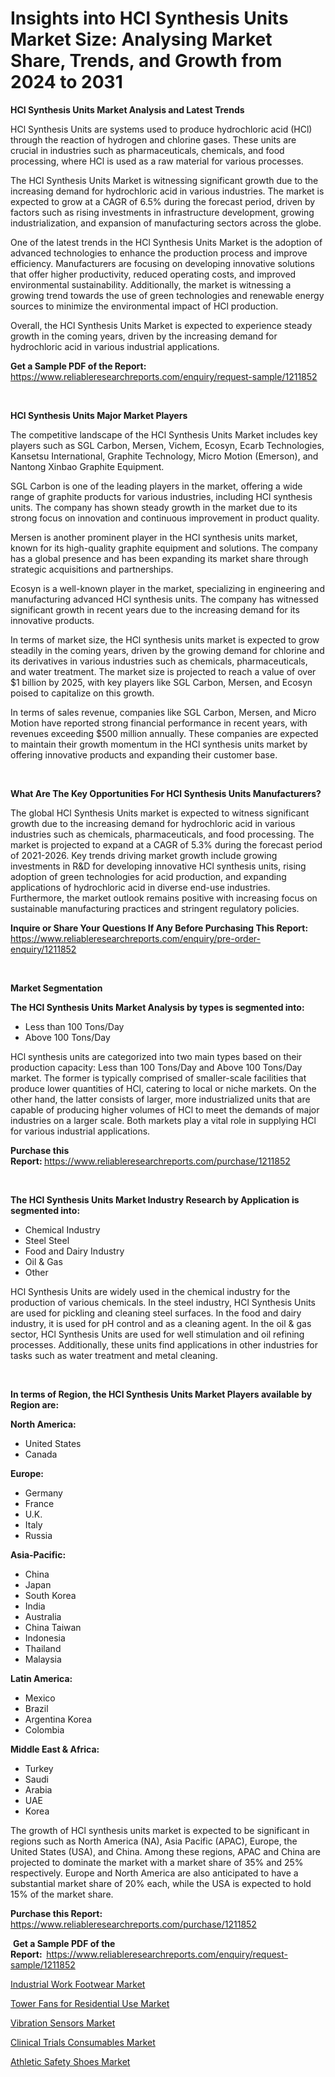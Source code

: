 <p><h1>Insights into HCl Synthesis Units Market Size: Analysing Market Share, Trends, and Growth from 2024 to 2031</h1></p><p><strong>HCl Synthesis Units Market Analysis and Latest Trends</strong></p>
<p><p>HCl Synthesis Units are systems used to produce hydrochloric acid (HCl) through the reaction of hydrogen and chlorine gases. These units are crucial in industries such as pharmaceuticals, chemicals, and food processing, where HCl is used as a raw material for various processes.</p><p>The HCl Synthesis Units Market is witnessing significant growth due to the increasing demand for hydrochloric acid in various industries. The market is expected to grow at a CAGR of 6.5% during the forecast period, driven by factors such as rising investments in infrastructure development, growing industrialization, and expansion of manufacturing sectors across the globe.</p><p>One of the latest trends in the HCl Synthesis Units Market is the adoption of advanced technologies to enhance the production process and improve efficiency. Manufacturers are focusing on developing innovative solutions that offer higher productivity, reduced operating costs, and improved environmental sustainability. Additionally, the market is witnessing a growing trend towards the use of green technologies and renewable energy sources to minimize the environmental impact of HCl production.</p><p>Overall, the HCl Synthesis Units Market is expected to experience steady growth in the coming years, driven by the increasing demand for hydrochloric acid in various industrial applications.</p></p>
<p><strong>Get a Sample PDF of the Report:&nbsp;</strong> <a href="https://www.reliableresearchreports.com/enquiry/request-sample/1211852">https://www.reliableresearchreports.com/enquiry/request-sample/1211852</a></p>
<p>&nbsp;</p>
<p><strong>HCl Synthesis Units Major Market Players</strong></p>
<p><p>The competitive landscape of the HCl Synthesis Units Market includes key players such as SGL Carbon, Mersen, Vichem, Ecosyn, Ecarb Technologies, Kansetsu International, Graphite Technology, Micro Motion (Emerson), and Nantong Xinbao Graphite Equipment. </p><p>SGL Carbon is one of the leading players in the market, offering a wide range of graphite products for various industries, including HCl synthesis units. The company has shown steady growth in the market due to its strong focus on innovation and continuous improvement in product quality. </p><p>Mersen is another prominent player in the HCl synthesis units market, known for its high-quality graphite equipment and solutions. The company has a global presence and has been expanding its market share through strategic acquisitions and partnerships. </p><p>Ecosyn is a well-known player in the market, specializing in engineering and manufacturing advanced HCl synthesis units. The company has witnessed significant growth in recent years due to the increasing demand for its innovative products. </p><p>In terms of market size, the HCl synthesis units market is expected to grow steadily in the coming years, driven by the growing demand for chlorine and its derivatives in various industries such as chemicals, pharmaceuticals, and water treatment. The market size is projected to reach a value of over $1 billion by 2025, with key players like SGL Carbon, Mersen, and Ecosyn poised to capitalize on this growth. </p><p>In terms of sales revenue, companies like SGL Carbon, Mersen, and Micro Motion have reported strong financial performance in recent years, with revenues exceeding $500 million annually. These companies are expected to maintain their growth momentum in the HCl synthesis units market by offering innovative products and expanding their customer base.</p></p>
<p>&nbsp;</p>
<p><strong>What Are The Key Opportunities For HCl Synthesis Units Manufacturers?</strong></p>
<p><p>The global HCl Synthesis Units market is expected to witness significant growth due to the increasing demand for hydrochloric acid in various industries such as chemicals, pharmaceuticals, and food processing. The market is projected to expand at a CAGR of 5.3% during the forecast period of 2021-2026. Key trends driving market growth include growing investments in R&D for developing innovative HCl synthesis units, rising adoption of green technologies for acid production, and expanding applications of hydrochloric acid in diverse end-use industries. Furthermore, the market outlook remains positive with increasing focus on sustainable manufacturing practices and stringent regulatory policies.</p></p>
<p><strong>Inquire or Share Your Questions If Any Before Purchasing This Report:</strong> <a href="https://www.reliableresearchreports.com/enquiry/pre-order-enquiry/1211852">https://www.reliableresearchreports.com/enquiry/pre-order-enquiry/1211852</a></p>
<p>&nbsp;</p>
<p><strong>Market Segmentation</strong></p>
<p><strong>The HCl Synthesis Units Market Analysis by types is segmented into:</strong></p>
<p><ul><li>Less than 100 Tons/Day</li><li>Above 100 Tons/Day</li></ul></p>
<p><p>HCl synthesis units are categorized into two main types based on their production capacity: Less than 100 Tons/Day and Above 100 Tons/Day market. The former is typically comprised of smaller-scale facilities that produce lower quantities of HCl, catering to local or niche markets. On the other hand, the latter consists of larger, more industrialized units that are capable of producing higher volumes of HCl to meet the demands of major industries on a larger scale. Both markets play a vital role in supplying HCl for various industrial applications.</p></p>
<p><strong>Purchase this Report:&nbsp;</strong><a href="https://www.reliableresearchreports.com/purchase/1211852">https://www.reliableresearchreports.com/purchase/1211852</a></p>
<p>&nbsp;</p>
<p><strong>The HCl Synthesis Units Market Industry Research by Application is segmented into:</strong></p>
<p><ul><li>Chemical Industry</li><li>Steel Steel</li><li>Food and Dairy Industry</li><li>Oil & Gas</li><li>Other</li></ul></p>
<p><p>HCl Synthesis Units are widely used in the chemical industry for the production of various chemicals. In the steel industry, HCl Synthesis Units are used for pickling and cleaning steel surfaces. In the food and dairy industry, it is used for pH control and as a cleaning agent. In the oil & gas sector, HCl Synthesis Units are used for well stimulation and oil refining processes. Additionally, these units find applications in other industries for tasks such as water treatment and metal cleaning.</p></p>
<p>&nbsp;</p>
<p><strong>In terms of Region, the HCl Synthesis Units Market Players available by Region are:</strong></p>
<p>
    <p> <strong> North America: </strong>
        <ul>
            <li>United States</li>
            <li>Canada</li>
        </ul>
        </p> 
    <p> <strong> Europe: </strong>
        <ul>
            <li>Germany</li>
            <li>France</li>
            <li>U.K.</li>
            <li>Italy</li>
            <li>Russia</li>
        </ul>
        </p> 
    <p> <strong> Asia-Pacific: </strong>
        <ul>
            <li>China</li>
            <li>Japan</li>
            <li>South Korea</li>
            <li>India</li>
            <li>Australia</li>
            <li>China Taiwan</li>
            <li>Indonesia</li>
            <li>Thailand</li>
            <li>Malaysia</li>
        </ul>
        </p> 
    <p> <strong> Latin America: </strong>
        <ul>
            <li>Mexico</li>
            <li>Brazil</li>
            <li>Argentina Korea</li>
            <li>Colombia</li>
        </ul>
        </p> 
    <p> <strong> Middle East & Africa: </strong>
        <ul>
            <li>Turkey</li>
            <li>Saudi</li>
            <li>Arabia</li>
            <li>UAE</li>
            <li>Korea</li>
        </ul>
    </p>
    </p>
<p><p>The growth of HCl synthesis units market is expected to be significant in regions such as North America (NA), Asia Pacific (APAC), Europe, the United States (USA), and China. Among these regions, APAC and China are projected to dominate the market with a market share of 35% and 25% respectively. Europe and North America are also anticipated to have a substantial market share of 20% each, while the USA is expected to hold 15% of the market share.</p></p>
<p><strong>Purchase this Report: </strong><a href="https://www.reliableresearchreports.com/purchase/1211852">https://www.reliableresearchreports.com/purchase/1211852</a></p>
<p>&nbsp;<strong>Get a Sample PDF of the Report:&nbsp;&nbsp;</strong><a href="https://www.reliableresearchreports.com/enquiry/request-sample/1211852">https://www.reliableresearchreports.com/enquiry/request-sample/1211852</a></p>
<p><strong></strong></p>
<p><p><a href="https://github.com/lataunyatinikmelvin59ilbd0dv/Market-Research-Report-List-1/blob/main/industrial-work-footwear-market.md">Industrial Work Footwear Market</a></p><p><a href="https://medium.com/p/9561e53568e9/edit">Tower Fans for Residential Use Market</a></p><p><a href="https://medium.com/p/d15c5db6d561/edit">Vibration Sensors Market</a></p><p><a href="https://medium.com/p/a87487aecf2b/edit">Clinical Trials Consumables Market</a></p><p><a href="https://github.com/pgtimber/Market-Research-Report-List-1/blob/main/athletic-safety-shoes-market.md">Athletic Safety Shoes Market</a></p></p>